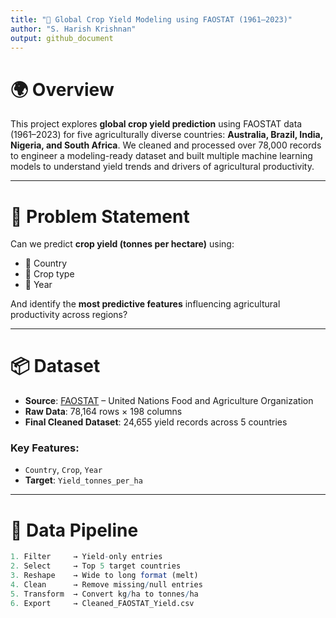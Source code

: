 ```yaml
---
title: "🌾 Global Crop Yield Modeling using FAOSTAT (1961–2023)"
author: "S. Harish Krishnan"
output: github_document
---
```


# 🌍 Overview

This project explores **global crop yield prediction** using FAOSTAT data (1961–2023) for five agriculturally diverse countries: **Australia, Brazil, India, Nigeria, and South Africa**. We cleaned and processed over 78,000 records to engineer a modeling-ready dataset and built multiple machine learning models to understand yield trends and drivers of agricultural productivity.

---

# 🎯 Problem Statement

Can we predict **crop yield (tonnes per hectare)** using:

- 📍 Country  
- 🌾 Crop type  
- 📅 Year  

And identify the **most predictive features** influencing agricultural productivity across regions?

---

# 📦 Dataset

- **Source**: [FAOSTAT](https://www.fao.org/faostat/) – United Nations Food and Agriculture Organization  
- **Raw Data**: 78,164 rows × 198 columns  
- **Final Cleaned Dataset**: 24,655 yield records across 5 countries

### Key Features:
- `Country`, `Crop`, `Year`  
- **Target**: `Yield_tonnes_per_ha`

---

# 🧹 Data Pipeline

```r
1. Filter     → Yield-only entries
2. Select     → Top 5 target countries
3. Reshape    → Wide to long format (melt)
4. Clean      → Remove missing/null entries
5. Transform  → Convert kg/ha to tonnes/ha
6. Export     → Cleaned_FAOSTAT_Yield.csv
